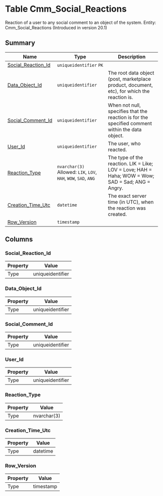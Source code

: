 # Table Cmm_Social_Reactions

Reaction of a user to any social comment to an object of the system. Entity: Cmm_Social_Reactions (Introduced in version 20.1)

## Summary

| Name | Type | Description |
| - | - | --- |
|[Social_Reaction_Id](#social_reaction_id)|`uniqueidentifier` `PK`||
|[Data_Object_Id](#data_object_id)|`uniqueidentifier` |The root data object (post, marketplace product, document, etc), for which the reaction is.|
|[Social_Comment_Id](#social_comment_id)|`uniqueidentifier` |When not null, specifies that the reaction is for the specified comment within the data object.|
|[User_Id](#user_id)|`uniqueidentifier` |The user, who reacted.|
|[Reaction_Type](#reaction_type)|`nvarchar(3)` Allowed: `LIK`, `LOV`, `HAH`, `WOW`, `SAD`, `ANG`|The type of the reaction. LIK = Like; LOV = Love; HAH = Haha; WOW = Wow; SAD = Sad; ANG = Angry.|
|[Creation_Time_Utc](#creation_time_utc)|`datetime` |The exact server time (in UTC), when the reaction was created.|
|[Row_Version](#row_version)|`timestamp` ||

## Columns

### Social_Reaction_Id

| Property | Value |
| - | - |
|Type|uniqueidentifier|

### Data_Object_Id

| Property | Value |
| - | - |
|Type|uniqueidentifier|

### Social_Comment_Id

| Property | Value |
| - | - |
|Type|uniqueidentifier|

### User_Id

| Property | Value |
| - | - |
|Type|uniqueidentifier|

### Reaction_Type

| Property | Value |
| - | - |
|Type|nvarchar(3)|

### Creation_Time_Utc

| Property | Value |
| - | - |
|Type|datetime|

### Row_Version

| Property | Value |
| - | - |
|Type|timestamp|


